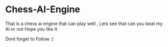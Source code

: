 # Chess-AI-Engine
That is a chess ai engine that can play well , Lets see that can you beat my AI or not
Hope you like it


Dont forget to Follow :)
